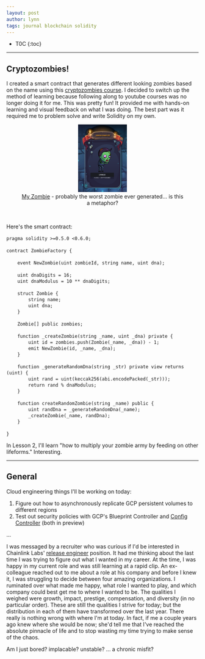 ```yaml
---
layout: post
author: lynn
tags: journal blockchain solidity
---
```


* T0C
{:toc}

---
<!--
<a href="" target="_blank"></a>

&nbsp;

<figure><center><img src="/assets/images/" style="width:100%">
<figcaption></figcaption></center></figure><br>

[another post]({% post_url 2021-11-03-journal %}))
-->

## Cryptozombies!

I created a smart contract that generates different looking zombies based on the name using this <a href="https://cryptozombies.io/" target="_blank">cryptozombies course</a>. I decided to switch up the method of learning because following along to youtube courses was no longer doing it for me. This was pretty fun! It provided me with hands-on learning and visual feedback on what I was doing. The best part was it required me to problem solve and write Solidity on my own. 

<!--Apparently you can't do modulo with the macOS calculator. I used <a href="https://www.omnicalculator.com/math/modulo" target="_blank">this </a>online calculator instead. -->

<figure><center><img src="/assets/images/cryptozombie.png" style="width:30%">
<figcaption></figcaption>
<a href="https://share.cryptozombies.io/en/lesson/1/share/lynnux" target="_blank">My Zombie</a> - probably the worst zombie ever generated... is this a metaphor?
</center></figure><br>

Here's the smart contract:

```solidity
pragma solidity >=0.5.0 <0.6.0;

contract ZombieFactory {

    event NewZombie(uint zombieId, string name, uint dna);

    uint dnaDigits = 16;
    uint dnaModulus = 10 ** dnaDigits;

    struct Zombie {
        string name;
        uint dna;
    }

    Zombie[] public zombies;

    function _createZombie(string _name, uint _dna) private {
        uint id = zombies.push(Zombie(_name, _dna)) - 1;
        emit NewZombie(id, _name, _dna);
    }

    function _generateRandomDna(string _str) private view returns (uint) {
        uint rand = uint(keccak256(abi.encodePacked(_str)));
        return rand % dnaModulus;
    }

    function createRandomZombie(string _name) public {
        uint randDna = _generateRandomDna(_name);
        _createZombie(_name, randDna);
    }

}
```

In Lesson 2, I'll learn "how to multiply your zombie army by feeding on other lifeforms." Interesting.

---

## General

Cloud engineering things I'll be working on today:

1. Figure out how to asynchronously replicate GCP persistent volumes to different regions
1. Test out security policies with GCP's Blueprint Controller and <a href="https://cloud.google.com/anthos-config-management/docs/concepts/config-controller-overview" target="_blank">Config Controller</a> (both in preview)

...

I was messaged by a recruiter who was curious if I'd be interested in Chainlink Labs' <a href="https://jobs.lever.co/chainlink/a8dd7868-eaf7-4d97-98a9-2f5b3c3216de" target="_blank">release engineer</a> position. It had me thinking about the last time I was trying to figure out what I wanted in my career. At the time, I was happy in my current role and was still learning at a rapid clip. An ex-colleague reached out to me about a role at his company and before I knew it, I was struggling to decide between four amazing organizations. I ruminated over what made me happy, what role I wanted to play, and which company could best get me to where I wanted to be. The qualities I weighed were growth, impact, prestige, compensation, and diversity (in no particular order). These are still the qualities I strive for today; but the distribution in each of them have transformed over the last year. There really is nothing wrong with where I'm at today. In fact, if me a couple years ago knew where she would be now; she'd tell me that I've reached the absolute pinnacle of life and to stop wasting my time trying to make sense of the chaos.

Am I just bored? implacable? unstable? ... a chronic misfit?
